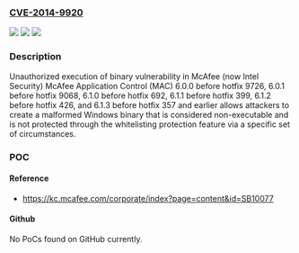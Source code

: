 ### [CVE-2014-9920](https://cve.mitre.org/cgi-bin/cvename.cgi?name=CVE-2014-9920)
![](https://img.shields.io/static/v1?label=Product&message=McAfee%20Application%20Control%20(MAC)&color=blue)
![](https://img.shields.io/static/v1?label=Version&message=n%2Fa&color=blue)
![](https://img.shields.io/static/v1?label=Vulnerability&message=Unauthorized%20execution%20of%20binary%20vulnerability&color=brighgreen)

### Description

Unauthorized execution of binary vulnerability in McAfee (now Intel Security) McAfee Application Control (MAC) 6.0.0 before hotfix 9726, 6.0.1 before hotfix 9068, 6.1.0 before hotfix 692, 6.1.1 before hotfix 399, 6.1.2 before hotfix 426, and 6.1.3 before hotfix 357 and earlier allows attackers to create a malformed Windows binary that is considered non-executable and is not protected through the whitelisting protection feature via a specific set of circumstances.

### POC

#### Reference
- https://kc.mcafee.com/corporate/index?page=content&id=SB10077

#### Github
No PoCs found on GitHub currently.

